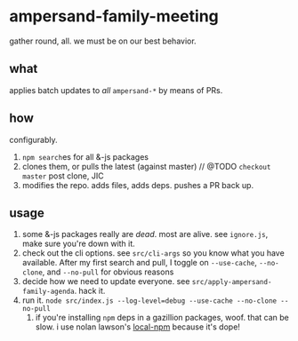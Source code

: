 # ampersand-family-meeting

gather round, all.  we must be on our best behavior.

## what

applies batch updates to _all_ `ampersand-*` by means of PRs.

## how

configurably.

1. `npm search`es for all &-js packages
1. clones them, or pulls the latest (against master) // @TODO `checkout master` post clone, JIC
1. modifies the repo.  adds files, adds deps. pushes a PR back up.

## usage

1. some &-js packages really are _dead_.  most are alive.  see `ignore.js`, make sure you're down with it.
1. check out the cli options.  see `src/cli-args` so you know what you have available.  After my first search and pull, I toggle on `--use-cache`, `--no-clone`, and `--no-pull` for obvious reasons
1. decide how we need to update everyone.  see `src/apply-ampersand-family-agenda`.  hack it.
1. run it.  `node src/index.js --log-level=debug --use-cache --no-clone --no-pull`
    1. if you're installing `npm` deps in a gazillion packages, woof.  that can be slow.  i use nolan lawson's [local-npm](https://github.com/nolanlawson/local-npm) because it's dope!
